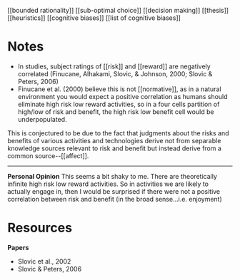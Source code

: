 [[bounded rationality]]
[[sub-optimal choice]]
[[decision making]]
[[thesis]]
[[heuristics]]
[[cognitive biases]]
[[list of cognitive biases]]

# Notes

- In studies, subject ratings of [[risk]] and [[reward]] are negatively correlated (Finucane, Alhakami, Slovic, & Johnson, 2000; Slovic & Peters, 2006) 
- Finucane et al. (2000) believe this is not [[normative]], as in a natural environment you would expect a positive correlation as humans should eliminate high risk low reward activities, so in a four cells partition of high/low of risk and benefit, the high risk low benefit cell would be underpopulated.

This is conjectured to be due to the fact that judgments  about  the  risks  and  benefits  of  various  activities  and technologies  derive  not  from  separable  knowledge  sources  relevant  to  risk  and  benefit  but  instead  derive  from  a  common source--[[affect]].

---
**Personal Opinion** 
This seems a bit shaky to me. There are theoretically infinite high risk low reward activities. So in activities we are likely to actually engage in, then I would be surprised if there were not a positive correlation between risk and benefit (in the broad sense...i.e. enjoyment)

# Resources
**Papers**
- Slovic et al., 2002
- Slovic & Peters, 2006